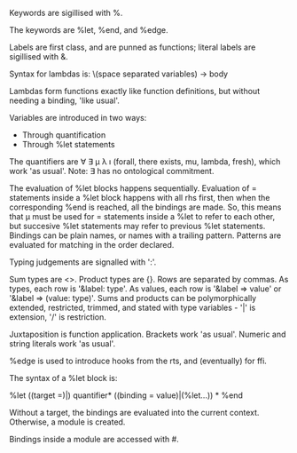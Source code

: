Keywords are sigillised with %.

The keywords are %let, %end, and %edge.

Labels are first class, and are punned as functions; literal labels are sigillised with &.

Syntax for lambdas is:
\\(space separated variables) → body

Lambdas form functions exactly like function definitions, but without needing a binding, 'like usual'.

Variables are introduced in two ways:

- Through quantification
- Through %let statements

The quantifiers are ∀ ∃ μ λ ı (forall, there exists, mu, lambda, fresh), which work 'as usual'. Note: ∃ has no ontological commitment.

The evaluation of %let blocks happens sequentially. Evaluation of = statements inside a %let block happens with all rhs first, then when the corresponding %end is reached, all the bindings are made. So, this means that μ must be used for = statements inside a %let to refer to each other, but succesive %let statements may refer to previous %let statements. Bindings can be plain names, or names with a trailing pattern. Patterns are evaluated for matching in the order declared.

Typing judgements are signalled with ':'.

Sum types are \<\>. Product types are {}. Rows are separated by commas. As types, each row is '&label: type'. As values, each row is '&label ⇒ value' or '&label ⇒ (value: type)'. Sums and products can be polymorphically extended, restricted, trimmed, and stated with type variables - '|' is extension, '/' is restriction.

Juxtaposition is function application. Brackets work 'as usual'. Numeric and string literals work 'as usual'.

%edge is used to introduce hooks from the rts, and (eventually) for ffi.

The syntax of a %let block is:

%let ((target =)|) quantifier\*
  ((binding = value)|(%let...)) \*
%end

Without a target, the bindings are evaluated into the current context. Otherwise, a module is created.

Bindings inside a module are accessed with #.

